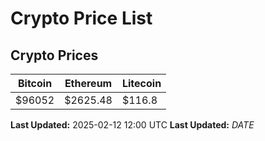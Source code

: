 # Crypto Price List

## Crypto Prices
| Bitcoin | Ethereum | Litecoin |
| ------- | -------- | -------- |
| $96052 | $2625.48 | $116.8 |
**Last Updated:** 2025-02-12 12:00 UTC
**Last Updated:** $DATE$
